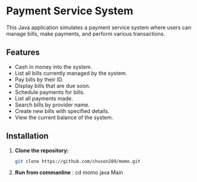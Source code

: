 # Payment Service System

This Java application simulates a payment service system where users can manage bills, make payments, and perform various transactions.

## Features

- Cash in money into the system.
- List all bills currently managed by the system.
- Pay bills by their ID.
- Display bills that are due soon.
- Schedule payments for bills.
- List all payments made.
- Search bills by provider name.
- Create new bills with specified details.
- View the current balance of the system.

## Installation

1. **Clone the repository:**
   ```bash
   git clone https://github.com/chuson289/momo.git
2. **Run from commanline** :
   cd momo
   java Main

